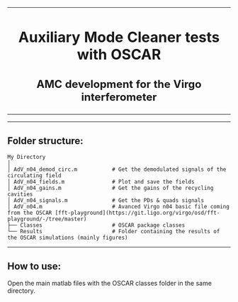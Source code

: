 <table align="center"><tr><td align="center" width="9999">

# Auxiliary Mode Cleaner tests with OSCAR
## AMC development for the Virgo interferometer

</td></tr></table>

----------------------------------------------------------------------------------------------------------------------------------------------------------------

## Folder structure:

    My Directory
    │  
    │ AdV_n04_demod_circ.m           # Get the demodulated signals of the circulating field
    │ AdV_n04_fields.m               # Plot and save the fields
    │ AdV_n04_gains.m                # Get the gains of the recycling cavities
    │ AdV_n04_signals.m              # Get the PDs & quads signals
    │ AdV_n04.m                      # Avanced Virgo n04 basic file coming from the OSCAR [fft-playground](https://git.ligo.org/virgo/osd/fft-playground/-/tree/master)
    ├── Classes                      # OSCAR package classes
    └── Results                      # Folder containing the results of the OSCAR simulations (mainly figures)

----------------------------------------------------------------------------------------------------------------------------------------------------------------

## How to use:

Open the main matlab files with the OSCAR classes folder in the same directory.